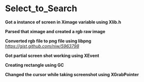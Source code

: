 # Select_to_Search

**Got a instance of screen in Ximage variable using Xlib.h**

**Parsed that ximage and created a rgb raw image**

**Converted rgb file to png file using libpng**
*https://gist.github.com/niw/5963798*

**Got partial screen shot working using XEvent**

**Creating rectangle using GC**

**Changed the cursor while taking screenshot using XGrabPointer**